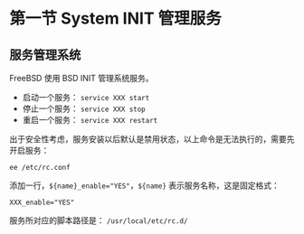 # 第一节 System INIT 管理服务

## 服务管理系统 <a href="fu-wu-guan-li-xi-tong" id="fu-wu-guan-li-xi-tong"></a>

FreeBSD 使用 BSD INIT 管理系统服务。

* 启动一个服务： `service XXX start`
* 停止一个服务： `service XXX stop`
* 重启一个服务： `service XXX restart`

出于安全性考虑，服务安装以后默认是禁用状态，以上命令是无法执行的，需要先开启服务：

```
ee /etc/rc.conf
```

添加一行，`${name}_enable="YES"`，`${name}` 表示服务名称，这是固定格式：

```
XXX_enable="YES"
```

服务所对应的脚本路径是： `/usr/local/etc/rc.d/`
